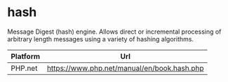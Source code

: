 # hash

Message Digest (hash) engine. Allows direct or incremental processing of arbitrary length messages using a variety of hashing algorithms.

| Platform | Url                                                              |
|----------|------------------------------------------------------------------|
| PHP.net  | https://www.php.net/manual/en/book.hash.php                      |
